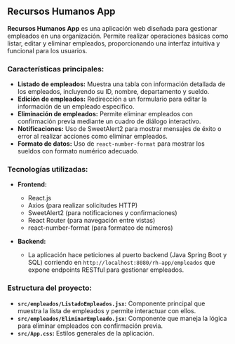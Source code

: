 ## Recursos Humanos App

**Recursos Humanos App** es una aplicación web diseñada para gestionar empleados en una organización. Permite realizar operaciones básicas como listar, editar y eliminar empleados, proporcionando una interfaz intuitiva y funcional para los usuarios.

### Características principales:
- **Listado de empleados:** Muestra una tabla con información detallada de los empleados, incluyendo su ID, nombre, departamento y sueldo.
- **Edición de empleados:** Redirección a un formulario para editar la información de un empleado específico.
- **Eliminación de empleados:** Permite eliminar empleados con confirmación previa mediante un cuadro de diálogo interactivo.
- **Notificaciones:** Uso de SweetAlert2 para mostrar mensajes de éxito o error al realizar acciones como eliminar empleados.
- **Formato de datos:** Uso de `react-number-format` para mostrar los sueldos con formato numérico adecuado.

### Tecnologías utilizadas:
- **Frontend:**
  - React.js
  - Axios (para realizar solicitudes HTTP)
  - SweetAlert2 (para notificaciones y confirmaciones)
  - React Router (para navegación entre vistas)
  - react-number-format (para formateo de números)

- **Backend:**
  - La aplicación hace peticiones al puerto backend (Java Spring Boot y SQL)  corriendo en `http://localhost:8080/rh-app/empleados` que expone endpoints RESTful para gestionar empleados.

### Estructura del proyecto:
- **`src/empleados/ListadoEmpleados.jsx`:** Componente principal que muestra la lista de empleados y permite interactuar con ellos.
- **`src/empleados/EliminarEmpleado.jsx`:** Componente que maneja la lógica para eliminar empleados con confirmación previa.
- **`src/App.css`:** Estilos generales de la aplicación.

